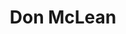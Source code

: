 ---
title: "Don McLean"
summary: "Don McLean, is an American singer-songwriter, most famous for his 1971 ballad \"American Pie\", about an event known as The Day the Music Died ."
image: "don-mclean.jpg"
apple_music_artist_url: "https://music.apple.com/gb/artist/don-mclean/733872"
---